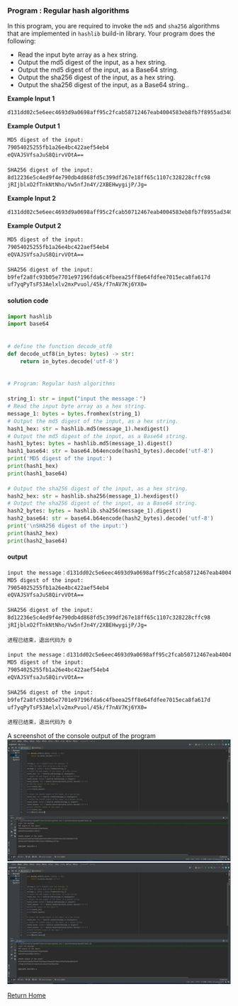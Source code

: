 ﻿### Program : Regular hash algorithms

In this program, you are required to invoke the `md5` and `sha256` algorithms that are implemented in `hashlib` build-in library. Your program does the following:

- Read the input byte array as a hex string.
- Output the md5 digest of the input, as a hex string.
- Output the md5 digest of the input, as a Base64 string.
- Output the sha256 digest of the input, as a hex string.
- Output the sha256 digest of the input, as a Base64 string..

**Example Input 1**

```txt
d131dd02c5e6eec4693d9a0698aff95c2fcab58712467eab4004583eb8fb7f8955ad340609f4b30283e488832571415a085125e8f7cdc99fd91dbdf280373c5bd8823e3156348f5bae6dacd436c919c6dd53e2b487da03fd02396306d248cda0e99f33420f577ee8ce54b67080a80d1ec69821bcb6a8839396f9652b6ff72a70
```

**Example Output 1**

```txt
MD5 digest of the input:
79054025255fb1a26e4bc422aef54eb4
eQVAJSVfsaJuS8QirvVOtA==

SHA256 digest of the input:
8d12236e5c4ed9f4e790db4d868fd5c399df267e18ff65c1107c328228cffc98
jRIjblxO2fTnkNtNho/Vw5nfJn4Y/2XBEHwygijP/Jg=
```

**Example Input 2**

```txt
d131dd02c5e6eec4693d9a0698aff95c2fcab50712467eab4004583eb8fb7f8955ad340609f4b30283e4888325f1415a085125e8f7cdc99fd91dbd7280373c5bd8823e3156348f5bae6dacd436c919c6dd53e23487da03fd02396306d248cda0e99f33420f577ee8ce54b67080280d1ec69821bcb6a8839396f965ab6ff72a70
```

**Example Output 2**

```txt
MD5 digest of the input:
79054025255fb1a26e4bc422aef54eb4
eQVAJSVfsaJuS8QirvVOtA==

SHA256 digest of the input:
b9fef2a8fc93b05e7701e97196fda6c4fbeea25ff8e64fdfee7015eca8fa617d
uf7yqPyTsF53Aelxlv2mxPvuol/45k/f7nAV7Kj6YX0=
```

#### solution code
```python
import hashlib
import base64


# define the function decode_utf8
def decode_utf8(in_bytes: bytes) -> str:
    return in_bytes.decode('utf-8')


# Program: Regular hash algorithms

string_1: str = input("input the message：")
# Read the input byte array as a hex string.
message_1: bytes = bytes.fromhex(string_1)
# Output the md5 digest of the input, as a hex string.
hash1_hex: str = hashlib.md5(message_1).hexdigest()
# Output the md5 digest of the input, as a Base64 string.
hash1_bytes: bytes = hashlib.md5(message_1).digest()
hash1_base64: str = base64.b64encode(hash1_bytes).decode('utf-8')
print('MD5 digest of the input:')
print(hash1_hex)
print(hash1_base64)

# Output the sha256 digest of the input, as a hex string.
hash2_hex: str = hashlib.sha256(message_1).hexdigest()
# Output the sha256 digest of the input, as a Base64 string.
hash2_bytes: bytes = hashlib.sha256(message_1).digest()
hash2_base64: str = base64.b64encode(hash2_bytes).decode('utf-8')
print('\nSHA256 digest of the input:')
print(hash2_hex)
print(hash2_base64)
```

#### output

```txt
input the message：d131dd02c5e6eec4693d9a0698aff95c2fcab58712467eab4004583eb8fb7f8955ad340609f4b30283e488832571415a085125e8f7cdc99fd91dbdf280373c5bd8823e3156348f5bae6dacd436c919c6dd53e2b487da03fd02396306d248cda0e99f33420f577ee8ce54b67080a80d1ec69821bcb6a8839396f9652b6ff72a70
MD5 digest of the input:
79054025255fb1a26e4bc422aef54eb4
eQVAJSVfsaJuS8QirvVOtA==

SHA256 digest of the input:
8d12236e5c4ed9f4e790db4d868fd5c399df267e18ff65c1107c328228cffc98
jRIjblxO2fTnkNtNho/Vw5nfJn4Y/2XBEHwygijP/Jg=

进程已结束，退出代码为 0

input the message：d131dd02c5e6eec4693d9a0698aff95c2fcab50712467eab4004583eb8fb7f8955ad340609f4b30283e4888325f1415a085125e8f7cdc99fd91dbd7280373c5bd8823e3156348f5bae6dacd436c919c6dd53e23487da03fd02396306d248cda0e99f33420f577ee8ce54b67080280d1ec69821bcb6a8839396f965ab6ff72a70
MD5 digest of the input:
79054025255fb1a26e4bc422aef54eb4
eQVAJSVfsaJuS8QirvVOtA==

SHA256 digest of the input:
b9fef2a8fc93b05e7701e97196fda6c4fbeea25ff8e64fdfee7015eca8fa617d
uf7yqPyTsF53Aelxlv2mxPvuol/45k/f7nAV7Kj6YX0=

进程已结束，退出代码为 0
```

A screenshot of the console output of the program
![](https://raw.githubusercontent.com/timerring/picgo/master/picbed/image-20230127184603994.png)
![](https://raw.githubusercontent.com/timerring/picgo/master/picbed/image-20230127184632994.png)



[Return Home](https://github.com/timerring/cryptography-codebase)
